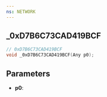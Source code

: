 ```yaml
---
ns: NETWORK
---
```

## _0xD7B6C73CAD419BCF

```c
// 0xD7B6C73CAD419BCF
void _0xD7B6C73CAD419BCF(Any p0);
```


## Parameters
* **p0**: 

